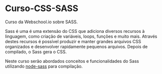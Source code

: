 # Curso-CSS-SASS
Curso da Webschool.io sobre SASS.

Sass é uma é uma extensão do CSS que adiciona diversos recursos à linguagem, como criação de variáveis, loops, funções e muito mais. Através destes recursos é possível produzir e manter grandes arquivos CSS organizados e desenvolver rapidamente pequenos arquivos. Depois de compilado, o Sass gera o CSS.

Neste curso serão abordados conceitos e funcionalidades do Sass utilizando <a href="https://github.com/sass/node-sass" target="_blank">node-sass</a> para compilação.
